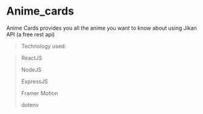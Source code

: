# Anime_cards

Anime Cards provides you all the anime you want to know about using Jikan API (a free rest api)

> Technology used:

 > ReactJS
 > 
 > NodeJS
 > 
 > ExpressJS
 > 
 > Framer Motion
 > 
 > dotenv
 

